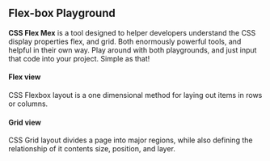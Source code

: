 ## Flex-box Playground

**CSS Flex Mex** is a tool designed to helper developers understand the CSS display properties flex, and grid. Both enormously powerful tools, and helpful in their own way. Play around with both playgrounds, and just input that code into your project. Simple as that!

#### Flex view
CSS Flexbox layout is a one dimensional method for laying out items in rows or columns.

#### Grid view
CSS Grid layout divides a page into major regions, while also defining the relationship of it contents size, position, and layer. 